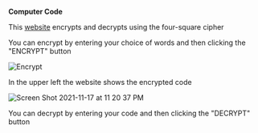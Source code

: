 **Computer Code**

This [website](https://www.dcode.fr/four-squares-cipher) encrypts and decrypts using the four-square cipher

You can encrypt by entering your choice of words and then clicking the "ENCRYPT" button

![Encrypt](https://user-images.githubusercontent.com/94381250/142356718-702b0fcd-a374-4dbf-8f10-890cdc7afe6a.png)

In the upper left the website shows the encrypted code

![Screen Shot 2021-11-17 at 11 20 37 PM](https://user-images.githubusercontent.com/94381250/142356809-6e1739c9-dd92-4592-bcff-7dbaf2b7bc5e.png)

You can decrypt by entering your code and then clicking the "DECRYPT" button
